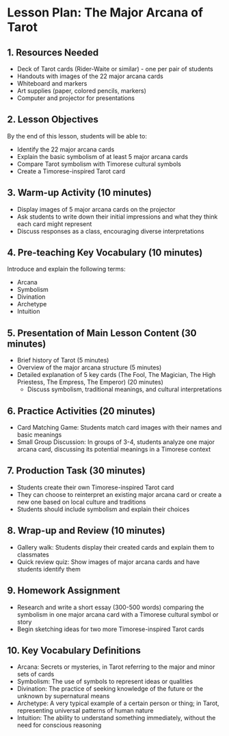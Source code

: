 # Lesson Plan: The Major Arcana of Tarot

## 1. Resources Needed

- Deck of Tarot cards (Rider-Waite or similar) - one per pair of students
- Handouts with images of the 22 major arcana cards
- Whiteboard and markers
- Art supplies (paper, colored pencils, markers)
- Computer and projector for presentations

## 2. Lesson Objectives

By the end of this lesson, students will be able to:
- Identify the 22 major arcana cards
- Explain the basic symbolism of at least 5 major arcana cards
- Compare Tarot symbolism with Timorese cultural symbols
- Create a Timorese-inspired Tarot card

## 3. Warm-up Activity (10 minutes)

- Display images of 5 major arcana cards on the projector
- Ask students to write down their initial impressions and what they think each card might represent
- Discuss responses as a class, encouraging diverse interpretations

## 4. Pre-teaching Key Vocabulary (10 minutes)

Introduce and explain the following terms:
- Arcana
- Symbolism
- Divination
- Archetype
- Intuition

## 5. Presentation of Main Lesson Content (30 minutes)

- Brief history of Tarot (5 minutes)
- Overview of the major arcana structure (5 minutes)
- Detailed explanation of 5 key cards (The Fool, The Magician, The High Priestess, The Empress, The Emperor) (20 minutes)
  - Discuss symbolism, traditional meanings, and cultural interpretations

## 6. Practice Activities (20 minutes)

- Card Matching Game: Students match card images with their names and basic meanings
- Small Group Discussion: In groups of 3-4, students analyze one major arcana card, discussing its potential meanings in a Timorese context

## 7. Production Task (30 minutes)

- Students create their own Timorese-inspired Tarot card
- They can choose to reinterpret an existing major arcana card or create a new one based on local culture and traditions
- Students should include symbolism and explain their choices

## 8. Wrap-up and Review (10 minutes)

- Gallery walk: Students display their created cards and explain them to classmates
- Quick review quiz: Show images of major arcana cards and have students identify them

## 9. Homework Assignment

- Research and write a short essay (300-500 words) comparing the symbolism in one major arcana card with a Timorese cultural symbol or story
- Begin sketching ideas for two more Timorese-inspired Tarot cards

## 10. Key Vocabulary Definitions

- Arcana: Secrets or mysteries, in Tarot referring to the major and minor sets of cards
- Symbolism: The use of symbols to represent ideas or qualities
- Divination: The practice of seeking knowledge of the future or the unknown by supernatural means
- Archetype: A very typical example of a certain person or thing; in Tarot, representing universal patterns of human nature
- Intuition: The ability to understand something immediately, without the need for conscious reasoning
